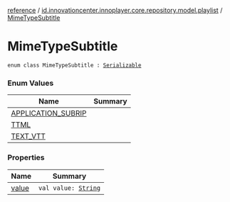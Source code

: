 [reference](../../index.md) / [id.innovationcenter.innoplayer.core.repository.model.playlist](../index.md) / [MimeTypeSubtitle](./index.md)

# MimeTypeSubtitle

`enum class MimeTypeSubtitle : `[`Serializable`](https://developer.android.com/reference/java/io/Serializable.html)

### Enum Values

| Name | Summary |
|---|---|
| [APPLICATION_SUBRIP](-a-p-p-l-i-c-a-t-i-o-n_-s-u-b-r-i-p.md) |  |
| [TTML](-t-t-m-l.md) |  |
| [TEXT_VTT](-t-e-x-t_-v-t-t.md) |  |

### Properties

| Name | Summary |
|---|---|
| [value](value.md) | `val value: `[`String`](https://kotlinlang.org/api/latest/jvm/stdlib/kotlin/-string/index.html) |
